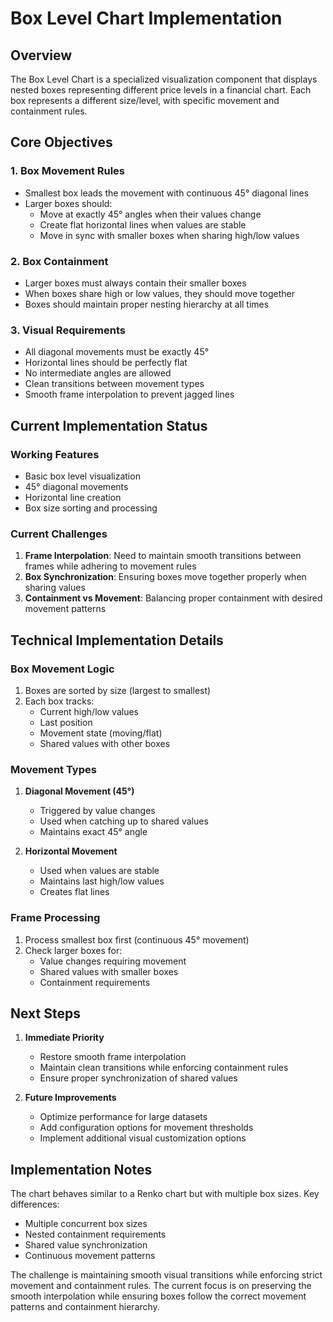 # Box Level Chart Implementation

## Overview

The Box Level Chart is a specialized visualization component that displays nested boxes representing different price levels in a financial chart. Each box represents a different size/level, with specific movement and containment rules.

## Core Objectives

### 1. Box Movement Rules

- Smallest box leads the movement with continuous 45° diagonal lines
- Larger boxes should:
    - Move at exactly 45° angles when their values change
    - Create flat horizontal lines when values are stable
    - Move in sync with smaller boxes when sharing high/low values

### 2. Box Containment

- Larger boxes must always contain their smaller boxes
- When boxes share high or low values, they should move together
- Boxes should maintain proper nesting hierarchy at all times

### 3. Visual Requirements

- All diagonal movements must be exactly 45°
- Horizontal lines should be perfectly flat
- No intermediate angles are allowed
- Clean transitions between movement types
- Smooth frame interpolation to prevent jagged lines

## Current Implementation Status

### Working Features

- Basic box level visualization
- 45° diagonal movements
- Horizontal line creation
- Box size sorting and processing

### Current Challenges

1. **Frame Interpolation**: Need to maintain smooth transitions between frames while adhering to movement rules
2. **Box Synchronization**: Ensuring boxes move together properly when sharing values
3. **Containment vs Movement**: Balancing proper containment with desired movement patterns

## Technical Implementation Details

### Box Movement Logic

1. Boxes are sorted by size (largest to smallest)
2. Each box tracks:
    - Current high/low values
    - Last position
    - Movement state (moving/flat)
    - Shared values with other boxes

### Movement Types

1. **Diagonal Movement (45°)**

    - Triggered by value changes
    - Used when catching up to shared values
    - Maintains exact 45° angle

2. **Horizontal Movement**
    - Used when values are stable
    - Maintains last high/low values
    - Creates flat lines

### Frame Processing

1. Process smallest box first (continuous 45° movement)
2. Check larger boxes for:
    - Value changes requiring movement
    - Shared values with smaller boxes
    - Containment requirements

## Next Steps

1. **Immediate Priority**

    - Restore smooth frame interpolation
    - Maintain clean transitions while enforcing containment rules
    - Ensure proper synchronization of shared values

2. **Future Improvements**
    - Optimize performance for large datasets
    - Add configuration options for movement thresholds
    - Implement additional visual customization options

## Implementation Notes

The chart behaves similar to a Renko chart but with multiple box sizes. Key differences:

- Multiple concurrent box sizes
- Nested containment requirements
- Shared value synchronization
- Continuous movement patterns

The challenge is maintaining smooth visual transitions while enforcing strict movement and containment rules. The current focus is on preserving the smooth interpolation while ensuring boxes follow the correct movement patterns and containment hierarchy.
